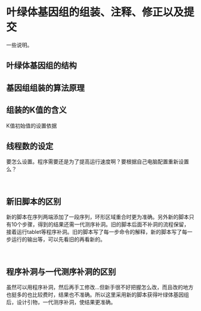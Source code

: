 # 叶绿体基因组的组装、注释、修正以及提交

一些说明。

## 叶绿体基因组的结构

## 基因组组装的算法原理

## 组装的K值的含义
K值初始值的设置依据

## 线程数的设定

要怎么设置。程序需要还是为了提高运行速度啊？要根据自己电脑配置重新设置么？



<br>

## 新旧脚本的区别
新的脚本在序列两端添加了一段序列，环形区域重合时更为准确。另外新的脚本只有10个步骤，得到的结果还需一代测序补洞。旧的脚本后面不补洞的流程保留，接着运行tablet等程序补洞。旧的脚本写了每一步命令的解释，新的脚本写了每一步运行的输出等，可以先看旧的再看新的。

<br>

## 程序补洞与一代测序补洞的区别
虽然可以用程序补洞，然后再手工修改...但新手很不好把握怎么改，而且改的地方也挺多的也比较费时，结果也不准确。所以这里采用新的脚本获得叶绿体基因组后，设计引物，一代测序补洞，使结果更准确。
<br>










